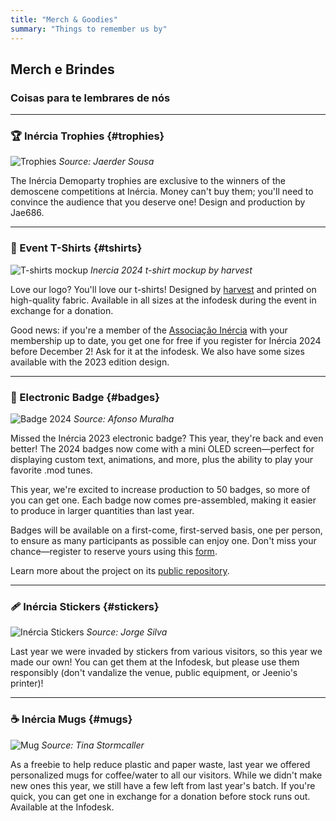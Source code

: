 ```yaml
---
title: "Merch & Goodies"
summary: "Things to remember us by"
---
```


## Merch e Brindes

### Coisas para te lembrares de nós

---

### 🏆 Inércia Trophies {#trophies}

![Trophies](../images/trophies-1920.webp)
*Source: Jaerder Sousa*

The Inércia Demoparty trophies are exclusive to the winners of the demoscene competitions at Inércia. Money can't buy them; you'll need to convince the audience that you deserve one! Design and production by Jae686.

---

### 👕 Event T-Shirts {#tshirts}

![T-shirts mockup](../images/tshirt_mockup-1280.webp)
*Inercia 2024 t-shirt mockup by harvest*

Love our logo? You'll love our t-shirts! Designed by [harvest](https://demozoo.org/sceners/127889/) and printed on high-quality fabric. Available in all sizes at the infodesk during the event in exchange for a donation.

Good news: if you're a member of the [Associação Inércia](https://inercia.pt) with your membership up to date, you get one for free if you register for Inércia 2024 before December 2! Ask for it at the infodesk. We also have some sizes available with the 2023 edition design.

---

### 🪪 Electronic Badge {#badges}

![Badge 2024](../images/badge_2024.webp)
*Source: Afonso Muralha*

Missed the Inércia 2023 electronic badge? This year, they're back and even better! The 2024 badges now come with a mini OLED screen—perfect for displaying custom text, animations, and more, plus the ability to play your favorite .mod tunes.

This year, we're excited to increase production to 50 badges, so more of you can get one. Each badge now comes pre-assembled, making it easier to produce in larger quantities than last year.

Badges will be available on a first-come, first-served basis, one per person, to ensure as many participants as possible can enjoy one. Don't miss your chance—register to reserve yours using this [form](https://docs.google.com/forms/d/e/1FAIpQLSdvPtrdOBtuRyJwwf4kTzNnmMbpftY2WMwgaC33z4sE8quB2w/viewform).

Learn more about the project on its [public repository](https://github.com/afonsus1997/Inercia-floppy-badge).

---

### 🩹 Inércia Stickers {#stickers}

![Inércia Stickers](../images/stickers.jpg)
*Source: Jorge Silva*

Last year we were invaded by stickers from various visitors, so this year we made our own! You can get them at the Infodesk, but please use them responsibly (don't vandalize the venue, public equipment, or Jeenio's printer)!

---

### ☕ Inércia Mugs {#mugs}

![Mug](../images/mug-1920.webp)
*Source: Tina Stormcaller*

As a freebie to help reduce plastic and paper waste, last year we offered personalized mugs for coffee/water to all our visitors. While we didn't make new ones this year, we still have a few left from last year's batch. If you're quick, you can get one in exchange for a donation before stock runs out. Available at the Infodesk.

<!--
### 🧣 Inércia Blankets {#blankets}

![Inércia Blankets](../images/blankets-1280.jpg)
*Source: Filipe Cruz*

Last year, it got quite cold at night, and this year the forecast isn't much better. There's not much we can do about the venue's insulation, but we can provide some Inércia-branded blankets to keep you warm. Available at the Infodesk.
-->
